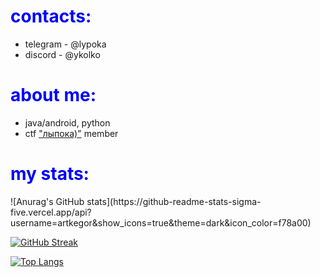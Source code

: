 <h1 style="color:blue;">contacts:</h1>

- telegram - @lypoka
- discord - @ykolko

<h1 style="color:blue;">about me:</h1>

- java/android, python
- ctf ["лыпока)"](https://ctftime.org/team/269614) member

  
<h1 style="color:blue;">my stats:</h1>
  ![Anurag's GitHub stats](https://github-readme-stats-sigma-five.vercel.app/api?username=artkegor&show_icons=true&theme=dark&icon_color=f78a00)
 
  [![GitHub Streak](http://github-readme-streak-stats.herokuapp.com?user=artkegor&theme=dark)](https://git.io/streak-stats)
  
  [![Top Langs](https://github-readme-stats-sigma-five.vercel.app/api/top-langs/?username=artkegor&theme=dark)](https://github.com/anuraghazra/github-readme-stats)
  
 
[//]: <> (github-readme-stats-sigma-five.vercel.app)
[//]: <> (github-readme-stats.vercel.app)
